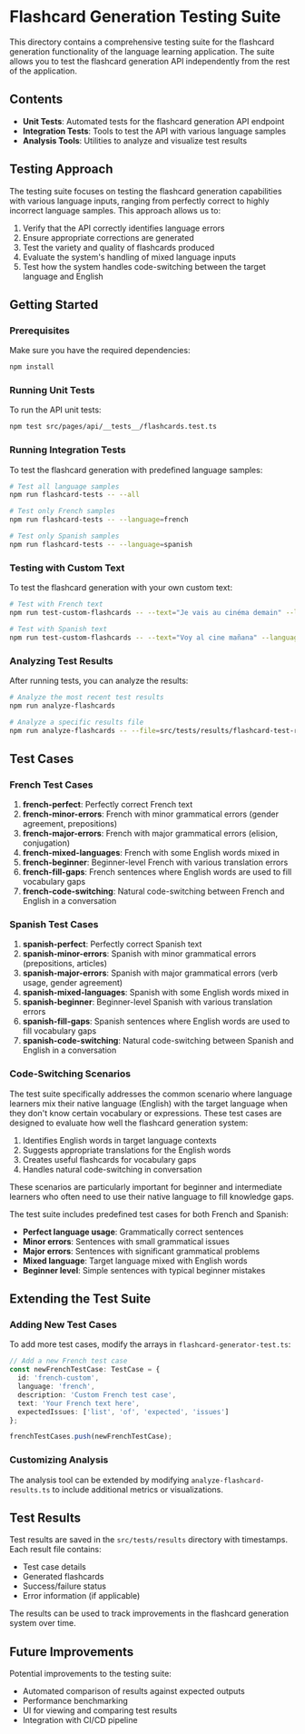 # Flashcard Generation Testing Suite

This directory contains a comprehensive testing suite for the flashcard generation functionality of the language learning application. The suite allows you to test the flashcard generation API independently from the rest of the application.

## Contents

- **Unit Tests**: Automated tests for the flashcard generation API endpoint
- **Integration Tests**: Tools to test the API with various language samples
- **Analysis Tools**: Utilities to analyze and visualize test results

## Testing Approach

The testing suite focuses on testing the flashcard generation capabilities with various language inputs, ranging from perfectly correct to highly incorrect language samples. This approach allows us to:

1. Verify that the API correctly identifies language errors
2. Ensure appropriate corrections are generated
3. Test the variety and quality of flashcards produced
4. Evaluate the system's handling of mixed language inputs
5. Test how the system handles code-switching between the target language and English

## Getting Started

### Prerequisites

Make sure you have the required dependencies:

```bash
npm install
```

### Running Unit Tests

To run the API unit tests:

```bash
npm test src/pages/api/__tests__/flashcards.test.ts
```

### Running Integration Tests

To test the flashcard generation with predefined language samples:

```bash
# Test all language samples
npm run flashcard-tests -- --all

# Test only French samples
npm run flashcard-tests -- --language=french

# Test only Spanish samples
npm run flashcard-tests -- --language=spanish
```

### Testing with Custom Text

To test the flashcard generation with your own custom text:

```bash
# Test with French text
npm run test-custom-flashcards -- --text="Je vais au cinéma demain" --language=french

# Test with Spanish text
npm run test-custom-flashcards -- --text="Voy al cine mañana" --language=spanish
```

### Analyzing Test Results

After running tests, you can analyze the results:

```bash
# Analyze the most recent test results
npm run analyze-flashcards

# Analyze a specific results file
npm run analyze-flashcards -- --file=src/tests/results/flashcard-test-results-2025-03-01T12-34-56-789Z.json
```

## Test Cases

### French Test Cases

1. **french-perfect**: Perfectly correct French text
2. **french-minor-errors**: French with minor grammatical errors (gender agreement, prepositions)
3. **french-major-errors**: French with major grammatical errors (elision, conjugation)
4. **french-mixed-languages**: French with some English words mixed in
5. **french-beginner**: Beginner-level French with various translation errors
6. **french-fill-gaps**: French sentences where English words are used to fill vocabulary gaps
7. **french-code-switching**: Natural code-switching between French and English in a conversation

### Spanish Test Cases

1. **spanish-perfect**: Perfectly correct Spanish text
2. **spanish-minor-errors**: Spanish with minor grammatical errors (prepositions, articles)
3. **spanish-major-errors**: Spanish with major grammatical errors (verb usage, gender agreement)
4. **spanish-mixed-languages**: Spanish with some English words mixed in
5. **spanish-beginner**: Beginner-level Spanish with various translation errors
6. **spanish-fill-gaps**: Spanish sentences where English words are used to fill vocabulary gaps
7. **spanish-code-switching**: Natural code-switching between Spanish and English in a conversation

### Code-Switching Scenarios

The test suite specifically addresses the common scenario where language learners mix their native language (English) with the target language when they don't know certain vocabulary or expressions. These test cases are designed to evaluate how well the flashcard generation system:

1. Identifies English words in target language contexts
2. Suggests appropriate translations for the English words
3. Creates useful flashcards for vocabulary gaps
4. Handles natural code-switching in conversation

These scenarios are particularly important for beginner and intermediate learners who often need to use their native language to fill knowledge gaps.

The test suite includes predefined test cases for both French and Spanish:

- **Perfect language usage**: Grammatically correct sentences
- **Minor errors**: Sentences with small grammatical issues
- **Major errors**: Sentences with significant grammatical problems
- **Mixed language**: Target language mixed with English words
- **Beginner level**: Simple sentences with typical beginner mistakes

## Extending the Test Suite

### Adding New Test Cases

To add more test cases, modify the arrays in `flashcard-generator-test.ts`:

```typescript
// Add a new French test case
const newFrenchTestCase: TestCase = {
  id: 'french-custom',
  language: 'french',
  description: 'Custom French test case',
  text: 'Your French text here',
  expectedIssues: ['list', 'of', 'expected', 'issues']
};

frenchTestCases.push(newFrenchTestCase);
```

### Customizing Analysis

The analysis tool can be extended by modifying `analyze-flashcard-results.ts` to include additional metrics or visualizations.

## Test Results

Test results are saved in the `src/tests/results` directory with timestamps. Each result file contains:

- Test case details
- Generated flashcards
- Success/failure status
- Error information (if applicable)

The results can be used to track improvements in the flashcard generation system over time.

## Future Improvements

Potential improvements to the testing suite:

- Automated comparison of results against expected outputs
- Performance benchmarking
- UI for viewing and comparing test results
- Integration with CI/CD pipeline
